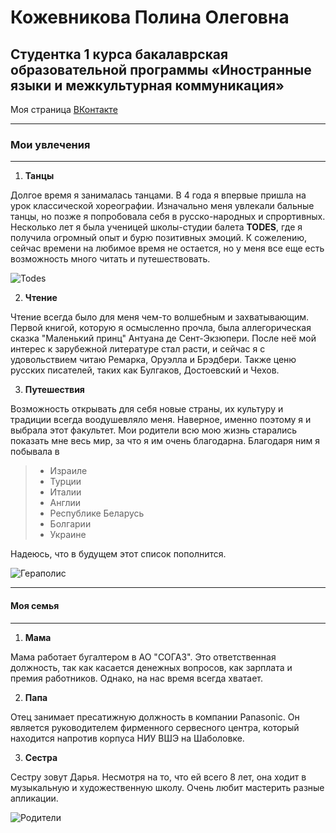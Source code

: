 #  Кожевникова Полина Олеговна
## Студентка 1 курса бакалаврская образовательной программы «Иностранные языки и межкультурная коммуникация»

Моя страница [ВКонтакте](https://vk.com/acidumru)
***
### Мои увлечения
***
1. **Танцы**


  Долгое время я занималась танцами. В 4 года я впервые пришла на урок классической хореографии. Изначально меня увлекали бальные танцы, но позже я попробовала себя в русско-народных и спрортивных. Несколько лет я была ученицей школы-студии балета **TODES**, где я получила огромный опыт и бурю позитивных эмоций. К сожелению, сейчас времени на любимое время не остается, но у меня все еще есть возможность много читать и путешествовать.

![Todes](https://pp.userapi.com/c604516/v604516447/f88/t2JiLxvuoUA.jpg)

2. **Чтение**


  Чтение всегда было для меня чем-то волшебным и захватывающим. 
  Первой книгой, которую я осмысленно прочла, была аллегорическая сказка "Маленький принц" Антуана де Сент-Экзюпери. После неё мой интерес к зарубежной литературе стал расти, и сейчас я с удовольствием читаю Ремарка, Оруэлла и Брэдбери. Также ценю русских писателей, таких как Булгаков, Достоевский и Чехов.
 
3. **Путешествия**


  Возможность открывать для себя новые страны, их культуру и традиции всегда воодушевляло меня. Наверное, именно поэтому я и выбрала этот факультет.
  Мои родители всю мою жизнь старались показать мне весь мир, за что я им очень благодарна. Благодаря ним я побывала в 
 > - Израиле 
 > - Турции
 > - Италии
 > - Англии
 > - Республике Беларусь
 > - Болгарии
 > - Украине

  Надеюсь, что в будущем этот список пополнится.

![Гераполис](https://pp.userapi.com/c841025/v841025672/f1a1/SrYOU1ScwNA.jpg)
***
#### Моя семья
***

1. **Мама**

  Мама работает бугалтером в АО "СОГАЗ". Это ответственная должность, так как касается денежных вопросов, как зарплата и премия работников. Однако, на нас время всегда хватает.
  
  2. **Папа**
  
  Отец занимает пресатижную должность в компании Panasonic. Он является руководителем фирменного сервесного центра, который находится напротив корпуса НИУ ВШЭ на Шаболовке.
    
   3. **Сестра**
     
   Сестру зовут Дарья. Несмотря на то, что ей всего 8 лет, она ходит в музыкальную и художественную школу. Очень любит мастерить разные апликации. 
     
 ![Родители](https://www.instagram.com/p/BUpMxKTgAZ-ah_IemifozVT3fkXcipy2V28wTE0/)
    
    
